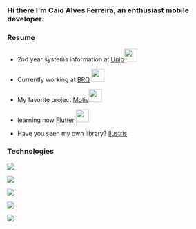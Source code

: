 ### Hi there I'm Caio Alves Ferreira, an enthusiast mobile developer.

### Resume
 
- 2nd year systems information at [Unip](https://unip.br)<img src="https://media.giphy.com/media/mC6p4Ikpj6KallrWxr/giphy.gif" width="30px">

- Currently working at [BRQ](http://www.brq.com/) <img src="https://media.giphy.com/media/lp6ZqyHa5z3v9FasLj/giphy.gif" width="30px"> 

- My favorite project [Motiv](https://github.com/CaioProgramming/Motiv)<img src="https://media.giphy.com/media/26DMXP3WqZ5HGXYVq/giphy.gif" width="30px"> 

- learning now [Flutter](https://flutter.dev) <img src="https://media.giphy.com/media/LpiVeIRgrqVsZJpM5H/giphy.gif" width="30px">
- Have you seen my own library? [Ilustris](https://github.com/CaioProgramming/Ilustris)


### Technologies
 <p align="center">
    <p><img src="https://img.shields.io/badge/-Kotlin-FE7A16?style=flat&logo=Kotlin&logoColor=white"/></p>
    <p><img src="https://img.shields.io/badge/-Flutter-blue?style=flat&logo=Flutter&logoColor=white"/></p>
    <p><img src="https://img.shields.io/badge/-Java-white?style=flat&logo=Java&logoColor=orange"/></p>
    <p><img src="https://img.shields.io/badge/-Swift-white?style=flat&logo=Swift&logoColor=orange"/></p>
    <p><img src="https://img.shields.io/badge/-JavaScript-black?style=flat&logo=JavaScript&logoColor=yellow"/></p>
 </p>
 
